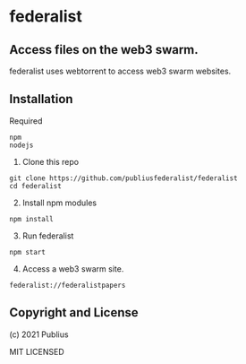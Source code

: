 # federalist
## Access files on the web3 swarm.

federalist uses webtorrent to access web3 swarm websites.

## Installation

Required
```
npm
nodejs
```

1. Clone this repo
```
git clone https://github.com/publiusfederalist/federalist
cd federalist
```

2. Install npm modules
```
npm install
```

3. Run federalist
```
npm start
```

4. Access a web3 swarm site.
```
federalist://federalistpapers
```

## Copyright and License

(c) 2021 Publius

MIT LICENSED
